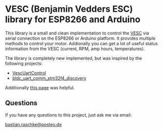 # VESC (Benjamin Vedders ESC) library for ESP8266 and Arduino

This library is a small and clean implementation to control the [VESC](http://vedder.se/2015/01/vesc-open-source-esc/) via serial connection on the ESP8266 or Arduino platform. It provides multiple methods to control your motor. Addionally you can get a lot of useful status information from the VESC (current, RPM, amp hours, temperatures).

The library is completely new implemented, but was inspired by the following projects:

- [VescUartControl](https://github.com/RollingGecko/VescUartControl)
- [bldc_uart_comm_stm32f4_discovery](https://github.com/vedderb/bldc_uart_comm_stm32f4_discovery)

Additionally [this page](http://vedder.se/2015/10/communicating-with-the-vesc-using-uart/) was helpful.

## Questions

If you have any questions to this project, just ask me via email:

<bastian.raschke@posteo.de>
